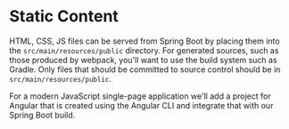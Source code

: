 # Static Content

HTML, CSS, JS files can be served from Spring Boot by placing them into the `src/main/resources/public` directory. For generated sources, such as those produced by webpack, you'll want to use the build system such as Gradle. Only files that should be committed to source control should be in `src/main/resources/public`.

For a modern JavaScript single-page application we'll add a project for Angular that is created using the Angular CLI and integrate that with our Spring Boot build.
